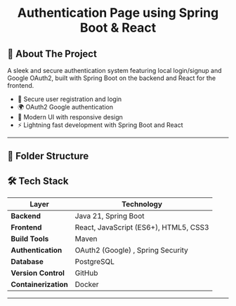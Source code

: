 <h1 align="center">Authentication Page using Spring Boot & React</h1>


## 🚀 About The Project

A sleek and secure authentication system featuring local login/signup and Google OAuth2, built with Spring Boot on the backend and React for the frontend.

- 🔐 Secure user registration and login
- 🌍 OAuth2 Google authentication
- 🎨 Modern UI with responsive design
- ⚡ Lightning fast development with Spring Boot and React

---

## 📂 Folder Structure


## 🛠️ Tech Stack

| Layer              | Technology                                                                                                  |
|--------------------|-------------------------------------------------------------------------------------------------------------|
| **Backend**        | Java 21, Spring Boot                                                                       |
| **Frontend**       | React, JavaScript (ES6+), HTML5, CSS3           |
| **Build Tools**    | Maven                                                                           |
| **Authentication** | OAuth2 (Google) , Spring Security                                                                                           |
| **Database**       | PostgreSQL      |                                                                         |
| **Version Control** | GitHub                              |
| **Containerization** | Docker          |

---




